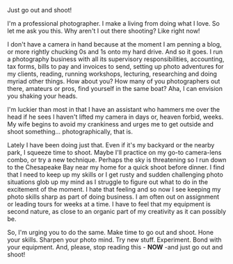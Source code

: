 Just go out and shoot!


I'm a professional photographer. I make a living from doing what I love. So let me ask you this. Why aren't I out there shooting? Like right now!

I don't have a camera in hand because at the moment I am penning a blog, or more rightly chucking 0s and 1s onto my hard drive. And so it goes. I run a photography business with all its supervisory responsibilities, accounting, tax forms, bills to pay and invoices to send, setting up photo adventures for my clients, reading, running workshops, lecturing, researching and doing myriad other things. How about you? How many of you photographers out there, amateurs or pros, find yourself in the same boat? Aha, I can envision you shaking your heads. 

I'm luckier than most in that I have an assistant who hammers me over the head if he sees I haven't lifted my camera in days or, heaven forbid, weeks. My wife begins to avoid my crankiness and urges me to get outside and shoot something… photographically, that is. 

Lately I have been doing just that. Even if it's my backyard or the nearby park, I squeeze time to shoot. Maybe I'll practice on my go-to camera-lens combo, or try a new technique. Perhaps the sky is threatening so I run down to the Chesapeake Bay near my home for a quick shoot before dinner. I find that I need to keep up my skills or I get rusty and sudden challenging photo situations glob up my mind as I struggle to figure out what to do in the excitement of the moment. I hate that feeling and so now I see keeping my photo skills sharp as part of doing business. I am often out on assignment or leading tours for weeks at a time. I have to feel that my equipment is second nature, as close to an organic part of my creativity as it can possibly be. 

So, I'm urging you to do the same. Make time to go out and shoot. Hone your skills. Sharpen your photo mind. Try new stuff. Experiment. Bond with your equipment. And, please, stop reading this - **NOW** -and just go out and shoot!